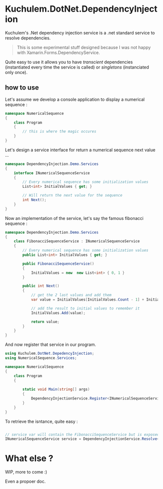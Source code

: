 # Kuchulem.DotNet.DependencyInjection

Kuchulem's .Net dependency injection service is a .net standard service to resolve dependencies.

>This is some experimental stuff designed because I was not happy with Xamarin.Forms.DependencyService.

Quite easy to use it allows you to have _transcient_ dependencies (instantiated every time the service is called) or _singletons_ (instanciated only once).

## how to use

Let's assume we develop a console application to display a numerical sequence :

```csharp
namespace NumericalSequence
{
    class Program
    {
        // this is where the magic occures
    }
}
```

Let's design a service interface for return a numerical sequence next value  ...

```csharp
namespace DependencyInjection.Demo.Services
{
    interface INumericalSequenceService
    {
        // Every numerical sequence has some initialization values
        List<int> InitialValues { get; }

        // Will return the next value for the sequence
        int Next();
    } 
}

```

Now an implementation of the service, let's say the famous fibonacci sequence :

```csharp
namespace DependencyInjection.Demo.Services
{
    class FibonacciSequenceService : INumericalSequenceService
    {
        // Every numerical sequence has some initialization values
        public List<int> InitialValues { get; }

        public FibonacciSequenceService()
        {
            InitialValues = new  new List<int> { 0, 1 } 
        }        

        public int Next()
        {
            // get the 2 last values and add them 
            var value = InitialValues[InitialValues.Count - 1] + InitialValues[InitialValues.Count - 2];

            // add the result to initial values to remember it
            InitialValues.Add(value);

            return value;
        }
    } 
}
```

And now register that service in our program.


```csharp
using Kuchulem.DotNet.DepedencyInjection;
using NumericalSequence.Services;

namespace NumericalSequence
{
    class Program
    {
        
        static void Main(string[] args)
        {
            DependencyInjectionService.Register<INumericalSequenceService, FibonacciSequenceService>();
        }
    }
}
```

To retrieve the isntance, quite easy :

```csharp

// service var will contain the FibonacciSequenceService but is exposed as the interface
INumericalSequenceService service = DependencyInjectionService.Resolve<INumericalSequenceService>();

```

# What else ?

WIP, more to come :)

Even a propoer doc.